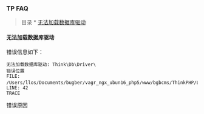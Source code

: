 ### TP FAQ

> 目录
    * [无法加载数据库驱动](#无法加载数据库驱动)
    
#### 无法加载数据库驱动

错误信息如下：
```
无法加载数据库驱动: Think\Db\Driver\
错误位置
FILE: /Users/llos/Documents/bugber/vagr_ngx_ubun16_php5/www/bgbcms/ThinkPHP/Library/Think/Db.class.php 　LINE: 42
TRACE
```

错误原因